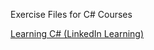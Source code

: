 Exercise Files for C# Courses

[Learning C# (LinkedIn Learning)](https://www.linkedin.com/learning-login/share?forceAccount=false&redirect=https%3A%2F%2Fwww.linkedin.com%2Flearning%2Flearning-c-sharp-8581491%3Ftrk%3Dshare_ent_url%26shareId%3DQmHYBVhzRxac%252F9%252FHamZsnw%253D%253D)
